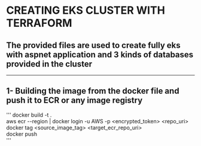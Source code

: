 # CREATING **EKS** CLUSTER WITH **TERRAFORM**
## The provided files are used to create fully eks with aspnet application and 3 kinds of databases provided in the cluster
-----

## 1- Building the image from the docker file and push it to ECR or any image registry 
'''
docker build -t <imagename> .  
aws ecr --region <region> | docker login -u AWS -p <encrypted_token> <repo_uri>  
docker tag <source_image_tag> <target_ecr_repo_uri>  
docker push <ecr-repo-uri>  
'''